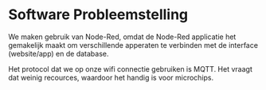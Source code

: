 # Software Probleemstelling 

We maken gebruik van Node-Red, omdat de Node-Red applicatie het gemakelijk maakt om verschillende apperaten te verbinden met de interface (website/app) en de database.

Het protocol dat we op onze wifi connectie gebruiken is MQTT. Het vraagt dat weinig recources, waardoor het handig is voor microchips.

